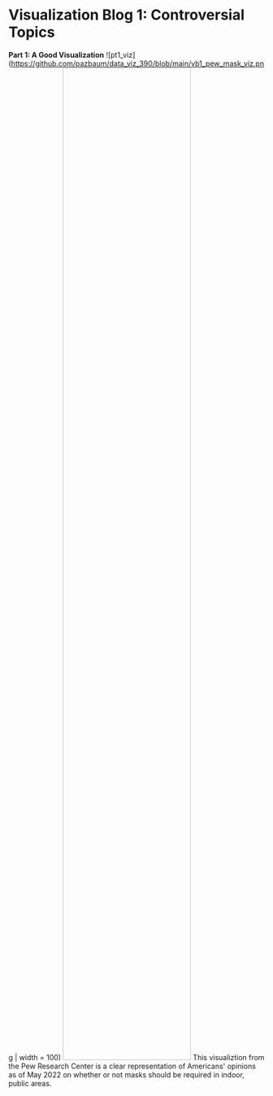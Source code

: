 # Visualization Blog 1: Controversial Topics
**Part 1: A Good Visualization**
![pt1_viz](https://github.com/pazbaum/data_viz_390/blob/main/vb1_pew_mask_viz.png | width = 100)
<img pt1_viz="https://github.com/pazbaum/data_viz_390/blob/main/vb1_pew_mask_viz.png" width = 50% height = 50%>
This visualiztion from the Pew Research Center is a clear representation of Americans' opinions as of May 2022 on whether or not masks should be required in indoor, public areas.
